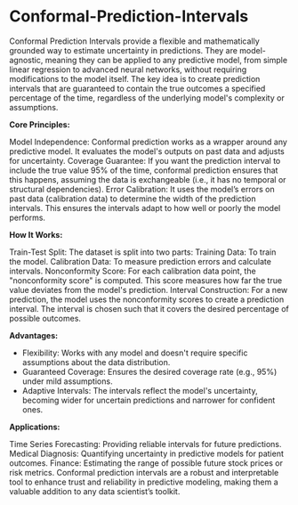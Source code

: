 # Conformal-Prediction-Intervals

Conformal Prediction Intervals provide a flexible and mathematically grounded way to estimate uncertainty in predictions. They are model-agnostic, meaning they can be applied to any predictive model, from simple linear regression to advanced neural networks, without requiring modifications to the model itself. The key idea is to create prediction intervals that are guaranteed to contain the true outcomes a specified percentage of the time, regardless of the underlying model's complexity or assumptions.

**Core Principles:**

Model Independence:
Conformal prediction works as a wrapper around any predictive model. It evaluates the model's outputs on past data and adjusts for uncertainty.
Coverage Guarantee:
If you want the prediction interval to include the true value 95% of the time, conformal prediction ensures that this happens, assuming the data is exchangeable (i.e., it has no temporal or structural dependencies).
Error Calibration:
It uses the model’s errors on past data (calibration data) to determine the width of the prediction intervals. This ensures the intervals adapt to how well or poorly the model performs.

**How It Works:**

Train-Test Split:
The dataset is split into two parts:
Training Data: To train the model.
Calibration Data: To measure prediction errors and calculate intervals.
Nonconformity Score:
For each calibration data point, the "nonconformity score" is computed. This score measures how far the true value deviates from the model's prediction.
Interval Construction:
For a new prediction, the model uses the nonconformity scores to create a prediction interval. The interval is chosen such that it covers the desired percentage of possible outcomes.

**Advantages:**

* Flexibility: Works with any model and doesn't require specific assumptions about the data distribution.
* Guaranteed Coverage: Ensures the desired coverage rate (e.g., 95%) under mild assumptions.
* Adaptive Intervals: The intervals reflect the model's uncertainty, becoming wider for uncertain predictions and narrower for confident ones.

**Applications:**

Time Series Forecasting: Providing reliable intervals for future predictions.
Medical Diagnosis: Quantifying uncertainty in predictive models for patient outcomes.
Finance: Estimating the range of possible future stock prices or risk metrics.
Conformal prediction intervals are a robust and interpretable tool to enhance trust and reliability in predictive modeling, making them a valuable addition to any data scientist’s toolkit.
